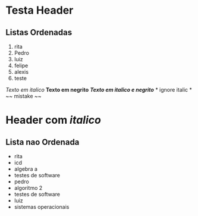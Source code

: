 # Testa Header
## Listas Ordenadas

1. rita 
2. Pedro 
8. luiz
4. felipe
1. alexis
9. teste


*Texto em italico*
**Texto em negrito**
***Texto em italico e negrito***
\* ignore italic \*
~~ mistake ~~

# Header com *italico*

## Lista nao Ordenada
- rita
- icd
- algebra a
- testes de software
- pedro
- algoritmo 2
- testes de software
- luiz
- sistemas operacionais

